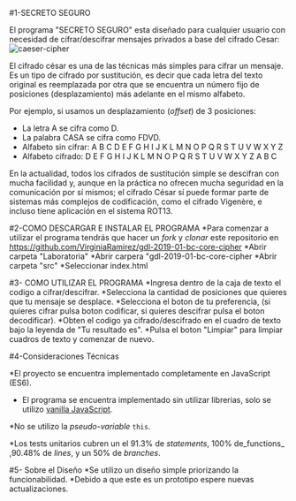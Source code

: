 #1-SECRETO SEGURO

El programa "SECRETO SEGURO" esta diseñado para cualquier usuario con necesidad de cifrar/descifrar mensajes privados a base del cifrado Cesar:
![caeser-cipher](https://upload.wikimedia.org/wikipedia/commons/thumb/2/2b/Caesar3.svg/2000px-Caesar3.svg.png)

El cifrado césar es una de las técnicas más simples para cifrar un mensaje. Es
un tipo de cifrado por sustitución, es decir que cada letra del texto original
es reemplazada por otra que se encuentra un número fijo de posiciones
(desplazamiento) más adelante en el mismo alfabeto.

Por ejemplo, si usamos un desplazamiento (_offset_) de 3 posiciones:

* La letra A se cifra como D.
* La palabra CASA se cifra como FDVD.
* Alfabeto sin cifrar: A B C D E F G H I J K L M N O P Q R S T U V W X Y Z
* Alfabeto cifrado: D E F G H I J K L M N O P Q R S T U V W X Y Z A B C

En la actualidad, todos los cifrados de sustitución simple se descifran con
mucha facilidad y, aunque en la práctica no ofrecen mucha seguridad en la
comunicación por sí mismos; el cifrado César sí puede formar parte de sistemas
más complejos de codificación, como el cifrado Vigenère, e incluso tiene
aplicación en el sistema ROT13.

#2-COMO DESCARGAR E INSTALAR EL PROGRAMA
*Para comenzar a utilizar el programa tendrás que hacer un _fork_ y _clonar_ este
repositorio en https://github.com/VirginiaRamirez/gdl-2019-01-bc-core-cipher 
*Abrir carpeta "Laboratoria"
*Abrir carpera "gdl-2019-01-bc-core-cipher
*Abrir carpeta "src"
*Seleccionar index.html

#3- COMO UTILIZAR EL PROGRAMA
*Ingresa dentro de la caja de texto el codigo a cifrar/descifrar.
*Selecciona la cantidad de posiciones que quieres que tu mensaje se desplace.
*Selecciona el boton de tu preferencia, (si quieres cifrar pulsa boton codificar, si quieres descifrar pulsa el boton decodificar).
*Obten el codigo ya cifrado/descifrado en el cuadro de texto bajo la leyenda de "Tu resultado es".
*Pulsa el boton "Limpiar" para limpiar cuadros de texto y comenzar de nuevo.

#4-Consideraciones Técnicas

*El proyecto se encuentra implementado completamente en JavaScript
(ES6).
* El programa se encuentra implementado sin utilizar librerias, solo se utilizo [vanilla JavaScript](https://medium.com/laboratoria-how-to/vanillajs-vs-jquery-31e623bbd46e).

*No se utilizo la _pseudo-variable_ `this`.

*Los tests unitarios cubren un el 91.3% de _statements_, 100% de_functions_ 
,90.48% de _lines_, y un  50% de _branches_.

#5- Sobre el Diseño
*Se utilizo un diseño simple priorizando la funcionabilidad.
*Debido a que este es un prototipo espere nuevas actualizaciones. 
